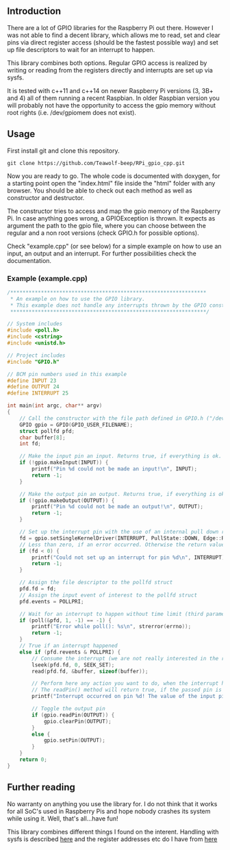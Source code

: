 ## Introduction

There are a lot of GPIO libraries for the Raspberry Pi out there. However I was not able to find a decent library, which allows me to read, set and clear pins via direct register access (should be the fastest possible way) and set up file descriptors to wait for an interrupt to happen.

This library combines both options. Regular GPIO access is realized by writing or reading from the registers directly and interrupts are set up via sysfs. 

It is tested with c++11 and c++14 on newer Raspberry Pi versions (3, 3B+ and 4) all of them running a recent Raspbian. In older Raspbian version you will probably not have the opportunity to access the gpio memory without root rights (i.e. /dev/gpiomem does not exist). 

## Usage

First install git and clone this repository. 

```
git clone https://github.com/Teawolf-beep/RPi_gpio_cpp.git
```

Now you are ready to go. The whole code is documented with doxygen, for a starting point open the "index.html" file inside the "html" folder with any browser. You should be able to check out each method as well as constructor and destructor.

The constructor tries to access and map the gpio memory of the Raspberry Pi. In case anything goes wrong, a GPIOException is thrown. It expects as argument the path to the gpio file, where you can choose between the regular and a non root versions (check GPIO.h for possible options). 

Check "example.cpp" (or see below) for a simple example on how to use an input, an output and an interrupt. For further possibilities check the documentation.

### Example (example.cpp)
```cpp
/****************************************************************
 * An example on how to use the GPIO library.
 * This example does not handle any interrupts thrown by the GPIO constructor!
 ****************************************************************/

// System includes
#include <poll.h>
#include <cstring>
#include <unistd.h>

// Project includes
#include "GPIO.h"

// BCM pin numbers used in this example
#define INPUT 23
#define OUTPUT 24
#define INTERRUPT 25

int main(int argc, char** argv)
{
    // Call the constructor with the file path defined in GPIO.h ("/dev/gpiomem")
    GPIO gpio = GPIO(GPIO_USER_FILENAME);
    struct pollfd pfd;
    char buffer[8];
    int fd;

    // Make the input pin an input. Returns true, if everything is ok. Otherwise an error occured
    if (!gpio.makeInput(INPUT)) {
        printf("Pin %d could not be made an input!\n", INPUT);
        return -1;
    }

    // Make the output pin an output. Returns true, if everything is ok. Otherwise an error occurred
    if (!gpio.makeOutput(OUTPUT)) {
        printf("Pin %d could not be made an output!\n", OUTPUT);
        return -1;
    }

    // Set up the interrupt pin with the use of an internal pull down resistor and rising edge activation
    fd = gpio.setSingleKernelDriver(INTERRUPT, PullState::DOWN, Edge::RISING);
    // Less than zero, if an error occurred. Otherwise the return value is the file descriptor we have to monitor
    if (fd < 0) {
        printf("Could not set up an interrupt for pin %d\n", INTERRUPT);
        return -1;
    }

    // Assign the file descriptor to the pollfd struct
    pfd.fd = fd;
    // Assign the input event of interest to the pollfd struct
    pfd.events = POLLPRI;

    // Wait for an interrupt to happen without time limit (third parameter). This thread will consume no unnecessary CPU power while inside poll()
    if (poll(&pfd, 1, -1) == -1) {
        printf("Error while poll(): %s\n", strerror(errno));
        return -1;
    }
    // True if an interrupt happened
    else if (pfd.revents & POLLPRI) {
        // Consume the interrupt (we are not really interested in the return value of read)
        lseek(pfd.fd, 0, SEEK_SET);
        read(pfd.fd, &buffer, sizeof(buffer));

        // Perform here any action you want to do, when the interrupt has happened!
        // The readPin() method will return true, if the passed pin is high, else it will return false
        printf("Interrupt occurred on pin %d! The value of the input pin is %s!\n", INTERRUPT, (gpio.readPin(INPUT)) ? "high" : "low");

        // Toggle the output pin
        if (gpio.readPin(OUTPUT)) {
            gpio.clearPin(OUTPUT);
        }
        else {
            gpio.setPin(OUTPUT);
        }
    }
    return 0;
}
```

## Further reading

No warranty on anything you use the library for. I do not think that it works for all SoC's used in Raspberry Pis and hope nobody crashes its system while using it. Well, that's all...have fun!

This library combines different things I found on the interent. Handling with sysfs is described [here](https://elinux.org/RPi_GPIO_Code_Samples#sysfs) and the register addresses etc do I have from [here](https://www.raspberrypi.org/app/uploads/2012/02/BCM2835-ARM-Peripherals.pdf)


